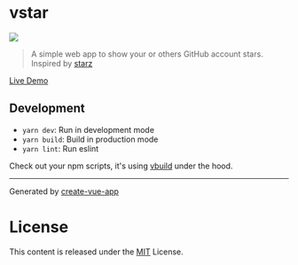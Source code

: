 # vstar
![](https://travis-ci.org/sinchang/vstar.svg?branch=master)
> A simple web app to show your or others GitHub account stars. Inspired by [starz](https://github.com/yyx990803/starz)

[Live Demo](https://sinchang.github.io/vstar)

## Development

- `yarn dev`: Run in development mode
- `yarn build`: Build in production mode
- `yarn lint`: Run eslint

Check out your npm scripts, it's using [vbuild](https://github.com/egoist/vbuild) under the hood.

---

Generated by [create-vue-app](https://github.com/egoist/create-vue-app)

# License

This content is released under the [MIT](http://opensource.org/licenses/MIT) License.
